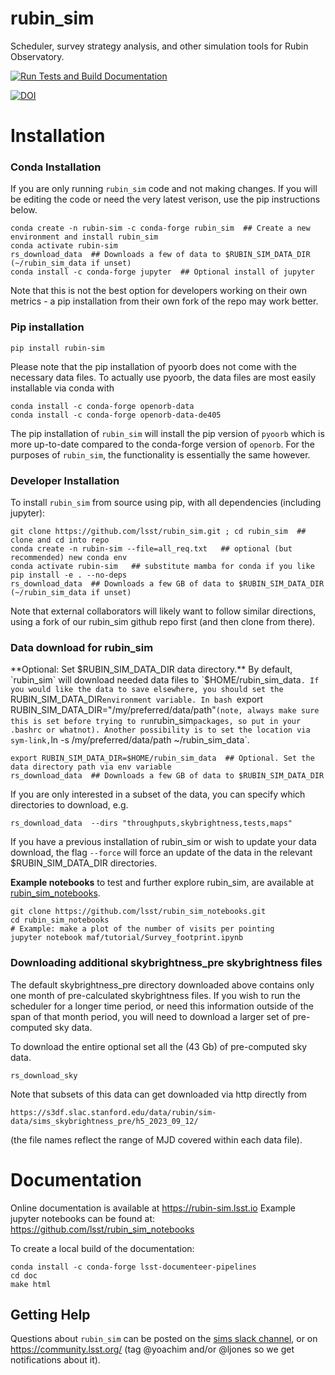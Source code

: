 # rubin_sim
Scheduler, survey strategy analysis, and other simulation tools for Rubin Observatory.


[![Run Tests and Build Documentation](https://github.com/lsst/rubin_sim/actions/workflows/python-tests-doc.yml/badge.svg)](https://github.com/lsst/rubin_sim/actions/workflows/python-tests-doc.yml)


[![DOI](https://zenodo.org/badge/365031715.svg)](https://zenodo.org/badge/latestdoi/365031715)



# Installation

### Conda Installation ###

If you are only running `rubin_sim` code and not making changes. If you will be editing the code or need the very latest verison, use the pip instructions below.
```
conda create -n rubin-sim -c conda-forge rubin_sim  ## Create a new environment and install rubin_sim
conda activate rubin-sim
rs_download_data  ## Downloads a few of data to $RUBIN_SIM_DATA_DIR (~/rubin_sim_data if unset)
conda install -c conda-forge jupyter  ## Optional install of jupyter
```
Note that this is not the best option for developers working on their own metrics - a pip installation from their own fork of the repo may work better.

### Pip installation ###

```
pip install rubin-sim
```

Please note that the pip installation of pyoorb does not come with the necessary data files. 
To actually use pyoorb, the data files are most easily installable via conda with
 ```
 conda install -c conda-forge openorb-data
 conda install -c conda-forge openorb-data-de405
 ```
The pip installation of `rubin_sim` will install the pip version of `pyoorb` which is
more up-to-date compared to the conda-forge version of `openorb`. For the purposes of 
`rubin_sim`, the functionality is essentially the same however.


### Developer Installation ###

To install `rubin_sim` from source using pip, with all dependencies (including jupyter):
```
git clone https://github.com/lsst/rubin_sim.git ; cd rubin_sim  ## clone and cd into repo
conda create -n rubin-sim --file=all_req.txt   ## optional (but recommended) new conda env
conda activate rubin-sim   ## substitute mamba for conda if you like
pip install -e . --no-deps
rs_download_data  ## Downloads a few GB of data to $RUBIN_SIM_DATA_DIR (~/rubin_sim_data if unset)
```
Note that external collaborators will likely want to follow similar directions, using a fork of our rubin_sim github repo first (and then clone from there).

### Data download for rubin_sim ###

**Optional: Set $RUBIN_SIM_DATA_DIR data directory.** By default, `rubin_sim` will download needed data files to `$HOME/rubin_sim_data`. If you would like the data to save elsewhere, you should set the `RUBIN_SIM_DATA_DIR` environment variable. In bash  `export RUBIN_SIM_DATA_DIR="/my/preferred/data/path"` (note, always make sure this is set before trying to run `rubin_sim` packages, so put in your .bashrc or whatnot). Another possibility is to set the location via sym-link, `ln -s /my/preferred/data/path ~/rubin_sim_data`.

```
export RUBIN_SIM_DATA_DIR=$HOME/rubin_sim_data  ## Optional. Set the data directory path via env variable
rs_download_data  ## Downloads a few GB of data to $RUBIN_SIM_DATA_DIR
```
If you are only interested in a subset of the data, you can specify which directories to download, e.g.
```
rs_download_data  --dirs "throughputs,skybrightness,tests,maps"
```

If you have a previous installation of rubin_sim or wish to update your data download, the flag `--force` will force an update of the data in the relevant $RUBIN_SIM_DATA_DIR directories. 


**Example notebooks** to test and further explore rubin_sim, are available at [rubin_sim_notebooks](https://github.com/lsst/rubin_sim_notebooks). 
```
git clone https://github.com/lsst/rubin_sim_notebooks.git
cd rubin_sim_notebooks
# Example: make a plot of the number of visits per pointing
jupyter notebook maf/tutorial/Survey_footprint.ipynb  
```


### Downloading additional skybrightness_pre skybrightness files ###

The default skybrightness_pre directory downloaded above contains only one month of pre-calculated skybrightness files.
If you wish to run the scheduler for a longer time period, or need this information outside of the span of that month period,
you will need to download a larger set of pre-computed sky data.

To download the entire optional set all the (43 Gb) of pre-computed sky data. 
```
rs_download_sky
```
Note that subsets of this data can get downloaded via http directly from
```
https://s3df.slac.stanford.edu/data/rubin/sim-data/sims_skybrightness_pre/h5_2023_09_12/
```
(the file names reflect the range of MJD covered within each data file).


# Documentation

Online documentation is available at https://rubin-sim.lsst.io
Example jupyter notebooks can be found at:  https://github.com/lsst/rubin_sim_notebooks

To create a local build of the documentation:
```
conda install -c conda-forge lsst-documenteer-pipelines
cd doc
make html
```

## Getting Help ##

Questions about `rubin_sim` can be posted on the [sims slack channel](https://lsstc.slack.com/archives/C2LQ5JW9W), or on https://community.lsst.org/ (tag @yoachim and/or @ljones so we get notifications about it).
